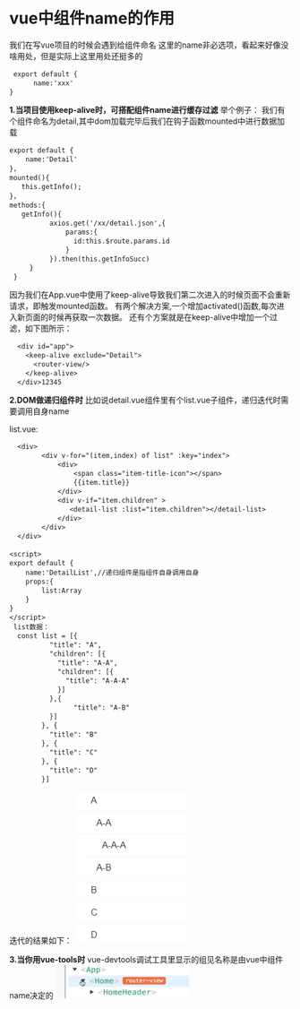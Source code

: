 # vue中组件name的作用

我们在写vue项目的时候会遇到给组件命名
这里的name非必选项，看起来好像没啥用处，但是实际上这里用处还挺多的

```
 export default {
      name:'xxx'
}
```

**1.当项目使用keep-alive时，可搭配组件name进行缓存过滤**
举个例子：
我们有个组件命名为detail,其中dom加载完毕后我们在钩子函数mounted中进行数据加载

```
export default {
    name:'Detail'
}，
mounted(){
   this.getInfo();
}，
methods:{
   getInfo(){
          axios.get('/xx/detail.json',{
              params:{
                id:this.$route.params.id  
              }
          }).then(this.getInfoSucc)
     }
 }
```

因为我们在App.vue中使用了keep-alive导致我们第二次进入的时候页面不会重新请求，即触发mounted函数。
有两个解决方案,一个增加activated()函数,每次进入新页面的时候再获取一次数据。
还有个方案就是在keep-alive中增加一个过滤，如下图所示：

```
  <div id="app"> 
    <keep-alive exclude="Detail">
      <router-view/>
    </keep-alive>
  </div>12345
```

**2.DOM做递归组件时**
比如说detail.vue组件里有个list.vue子组件，递归迭代时需要调用自身name

list.vue:

```
  <div>
        <div v-for="(item,index) of list" :key="index">
            <div>
                <span class="item-title-icon"></span>
                {{item.title}}
            </div>
            <div v-if="item.children" >
               <detail-list :list="item.children"></detail-list>
            </div>
        </div>
  </div>

<script>
export default {
    name:'DetailList',//递归组件是指组件自身调用自身
    props:{
        list:Array
    }
}
</script>
 list数据：
  const list = [{
          "title": "A",
          "children": [{
            "title": "A-A",
            "children": [{
              "title": "A-A-A"
            }]
          },{
                "title": "A-B"
          }]
        }, {
          "title": "B"
        }, {
          "title": "C"
        }, {
          "title": "D"
        }]
```

迭代的结果如下：
![这里写图片描述](img/name配置项/20180523152904570.png)

**3.当你用vue-tools时**
vue-devtools调试工具里显示的组见名称是由vue中组件name决定的
![这里写图片描述](img/name配置项/20180523153448582.png)